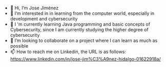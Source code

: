 - 👋 Hi, I’m Jose Jiménez
- 👀 I’m interested in in learning from the computer world, especially in development and cybersecurity
- 🌱 I 'm currently learning Java programming and basic concepts of Cybersecurity, since I am currently studying the higher degree of cybersecurity
- 💞️ I’m looking to collaborate on a project where I can learn as much as possible
- 📫 How to reach me on Linkedin, the URL is as follows: https://www.linkedin.com/in/jose-jim%C3%A9nez-hidalgo-01622918a/

<!---
josejh02/josejh02 is a ✨ special ✨ repository because its `README.md` (this file) appears on your GitHub profile.
You can click the Preview link to take a look at your changes.
--->
